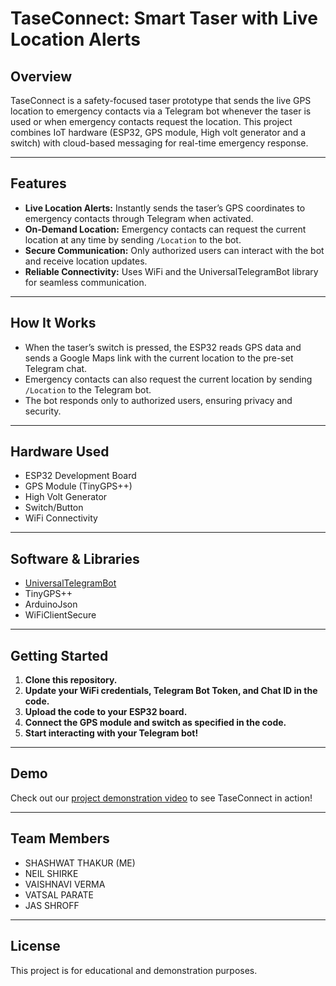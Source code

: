 # TaseConnect: Smart Taser with Live Location Alerts

## Overview

TaseConnect is a safety-focused taser prototype that sends the live GPS location to emergency contacts via a Telegram bot whenever the taser is used or when emergency contacts request the location. This project combines IoT hardware (ESP32, GPS module, High volt generator and a switch) with cloud-based messaging for real-time emergency response.

---

## Features

- **Live Location Alerts:** Instantly sends the taser’s GPS coordinates to emergency contacts through Telegram when activated.
- **On-Demand Location:** Emergency contacts can request the current location at any time by sending `/Location` to the bot.
- **Secure Communication:** Only authorized users can interact with the bot and receive location updates.
- **Reliable Connectivity:** Uses WiFi and the UniversalTelegramBot library for seamless communication.

---

## How It Works

- When the taser’s switch is pressed, the ESP32 reads GPS data and sends a Google Maps link with the current location to the pre-set Telegram chat.
- Emergency contacts can also request the current location by sending `/Location` to the Telegram bot.
- The bot responds only to authorized users, ensuring privacy and security.

---

## Hardware Used

- ESP32 Development Board
- GPS Module (TinyGPS++)
- High Volt Generator
- Switch/Button
- WiFi Connectivity

---

## Software & Libraries

- [UniversalTelegramBot](https://github.com/witnessmenow/Universal-Arduino-Telegram-Bot)
- TinyGPS++
- ArduinoJson
- WiFiClientSecure

---

## Getting Started

1. **Clone this repository.**
2. **Update your WiFi credentials, Telegram Bot Token, and Chat ID in the code.**
3. **Upload the code to your ESP32 board.**
4. **Connect the GPS module and switch as specified in the code.**
5. **Start interacting with your Telegram bot!**

---

## Demo

Check out our [project demonstration video](https://www.linkedin.com/posts/shashwat-thakur-2b2618354_iot-safety-telegrambot-activity-7319761802865573888-FAFX?utm_source=share&utm_medium=member_desktop&rcm=ACoAAFheUKYBKwZZDEvvdUkR3gMmMJ6eP8me_zg) to see TaseConnect in action!

---

## Team Members

- SHASHWAT THAKUR (ME)
- NEIL SHIRKE
- VAISHNAVI VERMA
- VATSAL PARATE
- JAS SHROFF

---

## License

This project is for educational and demonstration purposes.

